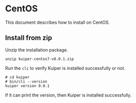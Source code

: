 # CentOS

This document describes how to install on CentOS.

## Install from zip

Unzip the installation package.

``unzip kuiper-centos7-v0.0.1.zip``

Run the ``cli`` to verify Kuiper is installed successfully or not.

```shell
# cd kuiper
# bin/cli --version
kuiper version 0.0.1
```

If it can print the version, then Kuiper is installed successfully. 